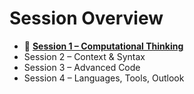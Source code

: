 # Session Overview

- 🤔 [**Session 1 – Computational Thinking**](/sessions/Session1_Computational_Thinking)
- Session 2 – Context & Syntax
- Session 3 – Advanced Code
- Session 4 – Languages, Tools, Outlook
